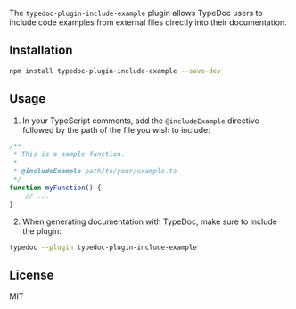 The `typedoc-plugin-include-example` plugin allows TypeDoc users to include code examples from external files directly into their documentation.

## Installation






```bash
npm install typedoc-plugin-include-example --save-dev
```

## Usage

1. In your TypeScript comments, add the `@includeExample` directive followed by the path of the file you wish to include:
```typescript
/**
 * This is a sample function.
 *
 * @includeExample path/to/your/example.ts
 */
function myFunction() {
    // ...
}
```

2. When generating documentation with TypeDoc, make sure to include the plugin:
```bash
typedoc --plugin typedoc-plugin-include-example
```

## License

MIT
